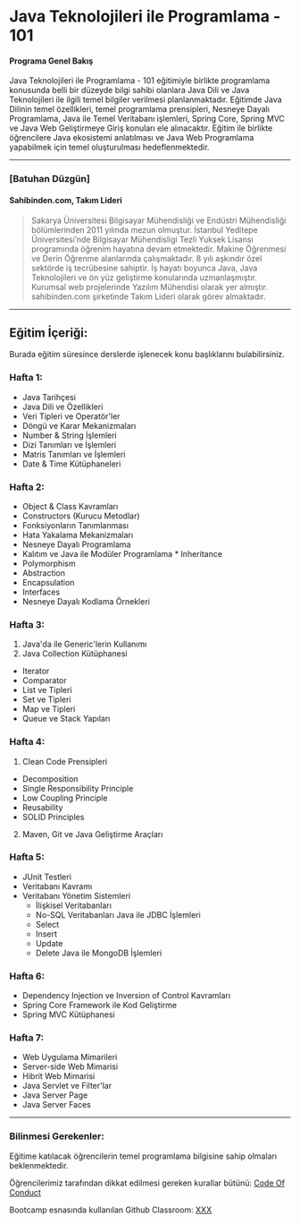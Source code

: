 # Java Teknolojileri ile Programlama - 101

#### Programa Genel Bakış

Java Teknolojileri ile Programlama - 101 eğitimiyle birlikte programlama konusunda belli bir düzeyde bilgi sahibi olanlara Java Dili ve Java Teknolojileri ile ilgili temel bilgiler verilmesi planlanmaktadır. Eğitimde Java Dilinin temel özellikleri, temel programlama prensipleri, Nesneye Dayalı Programlama, Java ile Temel Veritabanı işlemleri, Spring Core, Spring MVC ve Java Web Geliştirmeye Giriş konuları ele alınacaktır. Eğitim ile birlikte öğrencilere Java ekosistemi anlatılması ve Java Web Programlama yapabilmek için temel oluşturulması hedeflenmektedir.

---

### [Batuhan Düzgün]

#### Sahibinden.com, Takım Lideri

> Sakarya Üniversitesi Bilgisayar Mühendisliği ve Endüstri Mühendisliği bölümlerinden 2011 yılında mezun olmuştur. İstanbul Yeditepe Üniversitesi’nde Bilgisayar Mühendisligi Tezli Yuksek Lisansı programında öğrenim hayatına devam etmektedir. Makine Öğrenmesi ve Derin Öğrenme alanlarında çalışmaktadır. 8 yılı aşkındır özel sektörde iş tecrübesine sahiptir. İş hayatı boyunca Java, Java Teknolojileri ve ön yüz geliştirme konularında uzmanlaşmıştır. Kurumsal web projelerinde Yazılım Mühendisi olarak yer almıştır. sahibinden.com şirketinde Takım Lideri olarak görev almaktadır.

---

## Eğitim İçeriği:

Burada eğitim süresince derslerde işlenecek konu başlıklarını bulabilirsiniz. 

### Hafta 1: 
* Java Tarihçesi
* Java Dili ve Özellikleri
* Veri Tipleri ve Operatör'ler
* Döngü ve Karar Mekanizmaları
* Number & String İşlemleri
* Dizi Tanımları ve İşlemleri
* Matris Tanımları ve İşlemleri
* Date & Time Kütüphaneleri

### Hafta 2: 
* Object & Class Kavramları
* Constructors (Kurucu Metodlar)
* Fonksiyonların Tanımlanması
* Hata Yakalama Mekanizmaları
* Nesneye Dayalı Programlama
* Kalıtım ve Java ile Modüler Programlama
      * Inheritance
* Polymorphism
* Abstraction
* Encapsulation
* Interfaces
* Nesneye Dayalı Kodlama Örnekleri

### Hafta 3:
1. Java'da ile Generic'lerin Kullanımı
2. Java Collection Kütüphanesi
 * Iterator
 * Comparator
 * List ve Tipleri
 * Set ve Tipleri
 * Map ve Tipleri
 * Queue ve Stack Yapıları
 
### Hafta 4:
1. Clean Code Prensipleri
 * Decomposition
 * Single Responsibility Principle
 * Low Coupling Principle
 * Reusability
 * SOLID Principles
2. Maven, Git ve Java Geliştirme Araçları

### Hafta 5:
* JUnit Testleri
* Veritabanı Kavramı
* Veritabanı Yönetim Sistemleri
	* İlişkisel Veritabanları
	* No-SQL Veritabanları
Java ile JDBC İşlemleri
	* Select
	* Insert
	* Update
	* Delete
Java ile MongoDB İşlemleri

### Hafta 6:
* Dependency Injection ve Inversion of Control Kavramları
* Spring Core Framework ile Kod Geliştirme
* Spring MVC Kütüphanesi

### Hafta 7:
* Web Uygulama Mimarileri
 * Server-side Web Mimarisi
 * Hibrit Web Mimarisi
* Java Servlet ve Filter'lar
* Java Server Page
* Java Server Faces





---

### Bilinmesi Gerekenler:
Eğitime katılacak öğrencilerin temel programlama bilgisine sahip olmaları beklenmektedir.


Öğrencilerimiz tarafından dikkat edilmesi gereken kurallar bütünü: [Code Of Conduct](https://github.com/Kodluyoruz/Code-Of-Conduct)
 
 Bootcamp esnasında kullanılan Github Classroom: [XXX](#BURAYA-GITHUB-CLASSROOM-LINKİ-GELECEK)
